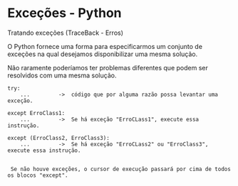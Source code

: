 # Exceções -  Python
Tratando exceções (TraceBack - Erros)

O Python fornece uma forma para especificarmos um conjunto de exceções na qual desejamos disponibilizar uma mesma solução.

Não raramente poderíamos ter problemas diferentes que podem ser resolvidos com uma mesma solução.

    try:
        ...         ->  código que por alguma razão possa levantar uma exceção.

    except ErroClass1:
        ...         ->  Se há exceção "ErroCLass1", execute essa instrução.

    except (ErroClass2, ErroClass3):
        ...         ->  Se há exceção "ErroCLass2" ou "ErroClass3", execute essa instrução.


     Se não houve exceções, o cursor de execução passará por cima de todos os blocos "except".
